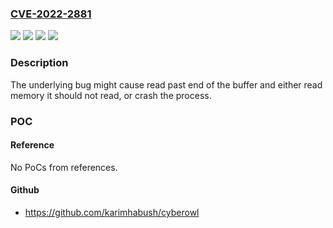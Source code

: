 ### [CVE-2022-2881](https://cve.mitre.org/cgi-bin/cvename.cgi?name=CVE-2022-2881)
![](https://img.shields.io/static/v1?label=Product&message=BIND9&color=blue)
![](https://img.shields.io/static/v1?label=Version&message=Development%20Branch%209.19%209.19.0%20through%20versions%20before%209.19.5%20&color=brightgreen)
![](https://img.shields.io/static/v1?label=Version&message=Open%20Source%20Branch%209.18%209.18.0%20through%20versions%20before%209.18.7%20&color=brightgreen)
![](https://img.shields.io/static/v1?label=Vulnerability&message=In%20BIND%209.18.0%20-%3E%209.18.6%20and%20versions%209.19.0%20-%3E%209.19.4%20of%20the%20BIND%209.19%20development%20branch%2C%20when%20an%20HTTP%20connection%20was%20reused%20to%20request%20statistics%20from%20the%20stats%20channel%2C%20the%20content%20length%20of%20successive%20responses%20could%20grow%20in%20size%20past%20the%20end%20of%20the%20allocated%20buffer.&color=brightgreen)

### Description

The underlying bug might cause read past end of the buffer and either read memory it should not read, or crash the process.

### POC

#### Reference
No PoCs from references.

#### Github
- https://github.com/karimhabush/cyberowl


